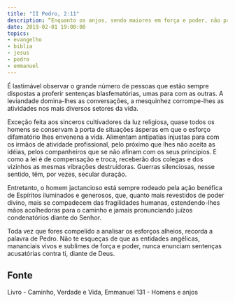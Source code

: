 ```yaml
---
title: "II Pedro, 2:11"
description: “Enquanto os anjos, sendo maiores em força e poder, não pronunciam contra eles juízo blasfemo diante do Senhor.”
date: 2019-02-01 19:00:00
topics: 
- evangelho
- biblia
- jesus
- pedro
- emmanuel
---
```


É lastimável observar o grande número de pessoas que estão sempre dispostas a
proferir sentenças blasfematórias, umas para com as outras. A leviandade
domina-lhes as conversações, a mesquinhez corrompe-lhes as atividades nos mais
diversos setores da vida.

Exceção feita aos sinceros cultivadores da luz religiosa, quase todos os homens
se conservam à porta de situações ásperas em que o esforço difamatório lhes
envenena a vida. Alimentam antipatias injustas para com os irmãos de atividade
profissional, pelo próximo que lhes não aceita as idéias, pelos companheiros que
se não afinam com os seus princípios. E como a lei é de compensação e troca,
receberão dos colegas e dos vizinhos as mesmas vibrações destruidoras.  Guerras
silenciosas, nesse sentido, têm, por vezes, secular duração.

Entretanto, o homem jactancioso está sempre rodeado pela ação benéfica de
Espíritos iluminados e generosos, que, quanto mais revestidos de poder divino,
mais se compadecem das fragilidades humanas, estendendo-lhes mãos acolhedoras
para o caminho e jamais pronunciando juízos condenatórios diante do Senhor.

Toda vez que fores compelído a analisar os esforços alheios, recorda a palavra
de Pedro. Não te esqueças de que as entidades angélicas, mananciais vivos e
sublimes de força e poder, nunca enunciam sentenças acusatórias contra ti,
diante de Deus.



## Fonte
Livro - Caminho, Verdade e Vida, Emmanuel
131 - Homens e anjos
